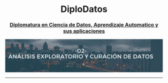 <h1 align='center'> DiploDatos </h1>
<h3>
  <a href="https://diplodatos.famaf.unc.edu.ar/">
    <p align="center"> Diplomatura en Ciencia de Datos, Aprendizaje Automatico y sus aplicaciones 
    </h3>

<p align="center">
  <img src="https://github.com/nicoambrosis/Analisis-Exploratorio-y-Curacion-de-datos/blob/main/Banners%20Diplodatos.png">
</p>


---

